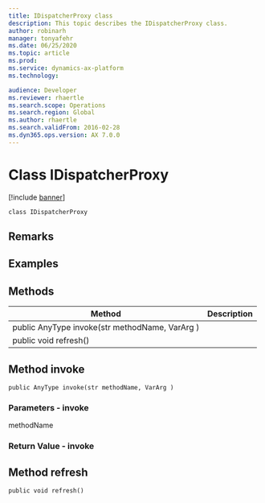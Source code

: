```yaml
---
title: IDispatcherProxy class
description: This topic describes the IDispatcherProxy class.
author: robinarh
manager: tonyafehr
ms.date: 06/25/2020
ms.topic: article
ms.prod: 
ms.service: dynamics-ax-platform
ms.technology: 

audience: Developer
ms.reviewer: rhaertle
ms.search.scope: Operations
ms.search.region: Global
ms.author: rhaertle
ms.search.validFrom: 2016-02-28
ms.dyn365.ops.version: AX 7.0.0
---
```


# Class IDispatcherProxy

[!include [banner](../includes/banner.md)]


```xpp
class IDispatcherProxy
```

## Remarks

## Examples

## Methods

| Method                                         | Description |
|------------------------------------------------|-------------|
| public AnyType invoke(str methodName, VarArg ) |             |
| public void refresh()                          |             |

## Method invoke

```xpp
public AnyType invoke(str methodName, VarArg )
```

### Parameters - invoke

methodName  

<!-- -->


### Return Value - invoke

## Method refresh

```xpp
public void refresh()
```

